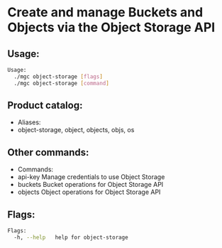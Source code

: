 # Create and manage Buckets and Objects via the Object Storage API

## Usage:
```bash
Usage:
  ./mgc object-storage [flags]
  ./mgc object-storage [command]
```

## Product catalog:
- Aliases:
- object-storage, object, objects, objs, os

## Other commands:
- Commands:
- api-key     Manage credentials to use Object Storage
- buckets     Bucket operations for Object Storage API
- objects     Object operations for Object Storage API

## Flags:
```bash
Flags:
  -h, --help   help for object-storage
```

